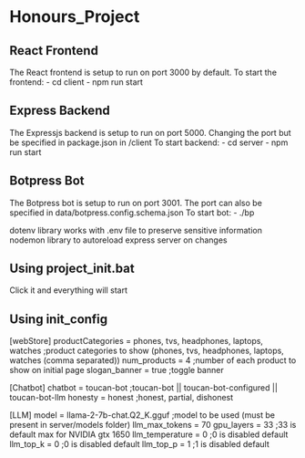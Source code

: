 # Honours_Project

## React Frontend
The React frontend is setup to run on port 3000 by default.
To start the frontend:
    - cd client
    - npm run start

## Express Backend
The Expressjs backend is setup to run on port 5000. Changing the port but be specified in package.json in /client
To start backend:
    - cd server
    - npm run start

## Botpress Bot
The Botpress bot is setup to run on port 3001. The port can also be specified in data/botpress.config.schema.json
To start bot:
    - ./bp



dotenv library works with .env file to preserve sensitive information
nodemon library to autoreload express server on changes

## Using project_init.bat
Click it and everything will start


## Using init_config

[webStore]
productCategories = phones, tvs, headphones, laptops, watches ;product categories to show (phones, tvs, headphones, laptops, watches (comma separated))
num_products = 4 ;number of each product to show on initial page
slogan_banner = true ;toggle banner

[Chatbot]
chatbot = toucan-bot ;toucan-bot || toucan-bot-configured || toucan-bot-llm
honesty = honest ;honest, partial, dishonest

[LLM]
model = llama-2-7b-chat.Q2_K.gguf ;model to be used (must be present in server/models folder)
llm_max_tokens = 70
gpu_layers = 33 ;33 is default max for NVIDIA gtx 1650
llm_temperature = 0 ;0 is disabled default
llm_top_k = 0 ;0 is disabled default
llm_top_p = 1 ;1 is disabled default